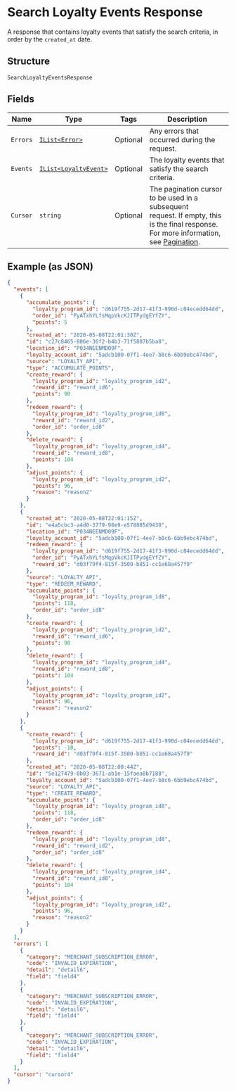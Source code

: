
# Search Loyalty Events Response

A response that contains loyalty events that satisfy the search
criteria, in order by the `created_at` date.

## Structure

`SearchLoyaltyEventsResponse`

## Fields

| Name | Type | Tags | Description |
|  --- | --- | --- | --- |
| `Errors` | [`IList<Error>`](../../doc/models/error.md) | Optional | Any errors that occurred during the request. |
| `Events` | [`IList<LoyaltyEvent>`](../../doc/models/loyalty-event.md) | Optional | The loyalty events that satisfy the search criteria. |
| `Cursor` | `string` | Optional | The pagination cursor to be used in a subsequent<br>request. If empty, this is the final response.<br>For more information,<br>see [Pagination](https://developer.squareup.com/docs/build-basics/common-api-patterns/pagination). |

## Example (as JSON)

```json
{
  "events": [
    {
      "accumulate_points": {
        "loyalty_program_id": "d619f755-2d17-41f3-990d-c04ecedd64dd",
        "order_id": "PyATxhYLfsMqpVkcKJITPydgEYfZY",
        "points": 5
      },
      "created_at": "2020-05-08T22:01:30Z",
      "id": "c27c8465-806e-36f2-b4b3-71f5887b5ba8",
      "location_id": "P034NEENMD09F",
      "loyalty_account_id": "5adcb100-07f1-4ee7-b8c6-6bb9ebc474bd",
      "source": "LOYALTY_API",
      "type": "ACCUMULATE_POINTS",
      "create_reward": {
        "loyalty_program_id": "loyalty_program_id2",
        "reward_id": "reward_id6",
        "points": 90
      },
      "redeem_reward": {
        "loyalty_program_id": "loyalty_program_id8",
        "reward_id": "reward_id2",
        "order_id": "order_id8"
      },
      "delete_reward": {
        "loyalty_program_id": "loyalty_program_id4",
        "reward_id": "reward_id8",
        "points": 104
      },
      "adjust_points": {
        "loyalty_program_id": "loyalty_program_id2",
        "points": 96,
        "reason": "reason2"
      }
    },
    {
      "created_at": "2020-05-08T22:01:15Z",
      "id": "e4a5cbc3-a4d0-3779-98e9-e578885d9430",
      "location_id": "P034NEENMD09F",
      "loyalty_account_id": "5adcb100-07f1-4ee7-b8c6-6bb9ebc474bd",
      "redeem_reward": {
        "loyalty_program_id": "d619f755-2d17-41f3-990d-c04ecedd64dd",
        "order_id": "PyATxhYLfsMqpVkcKJITPydgEYfZY",
        "reward_id": "d03f79f4-815f-3500-b851-cc1e68a457f9"
      },
      "source": "LOYALTY_API",
      "type": "REDEEM_REWARD",
      "accumulate_points": {
        "loyalty_program_id": "loyalty_program_id8",
        "points": 118,
        "order_id": "order_id8"
      },
      "create_reward": {
        "loyalty_program_id": "loyalty_program_id2",
        "reward_id": "reward_id6",
        "points": 90
      },
      "delete_reward": {
        "loyalty_program_id": "loyalty_program_id4",
        "reward_id": "reward_id8",
        "points": 104
      },
      "adjust_points": {
        "loyalty_program_id": "loyalty_program_id2",
        "points": 96,
        "reason": "reason2"
      }
    },
    {
      "create_reward": {
        "loyalty_program_id": "d619f755-2d17-41f3-990d-c04ecedd64dd",
        "points": -10,
        "reward_id": "d03f79f4-815f-3500-b851-cc1e68a457f9"
      },
      "created_at": "2020-05-08T22:00:44Z",
      "id": "5e127479-0b03-3671-ab1e-15faea8b7188",
      "loyalty_account_id": "5adcb100-07f1-4ee7-b8c6-6bb9ebc474bd",
      "source": "LOYALTY_API",
      "type": "CREATE_REWARD",
      "accumulate_points": {
        "loyalty_program_id": "loyalty_program_id8",
        "points": 118,
        "order_id": "order_id8"
      },
      "redeem_reward": {
        "loyalty_program_id": "loyalty_program_id8",
        "reward_id": "reward_id2",
        "order_id": "order_id8"
      },
      "delete_reward": {
        "loyalty_program_id": "loyalty_program_id4",
        "reward_id": "reward_id8",
        "points": 104
      },
      "adjust_points": {
        "loyalty_program_id": "loyalty_program_id2",
        "points": 96,
        "reason": "reason2"
      }
    }
  ],
  "errors": [
    {
      "category": "MERCHANT_SUBSCRIPTION_ERROR",
      "code": "INVALID_EXPIRATION",
      "detail": "detail6",
      "field": "field4"
    },
    {
      "category": "MERCHANT_SUBSCRIPTION_ERROR",
      "code": "INVALID_EXPIRATION",
      "detail": "detail6",
      "field": "field4"
    },
    {
      "category": "MERCHANT_SUBSCRIPTION_ERROR",
      "code": "INVALID_EXPIRATION",
      "detail": "detail6",
      "field": "field4"
    }
  ],
  "cursor": "cursor4"
}
```

